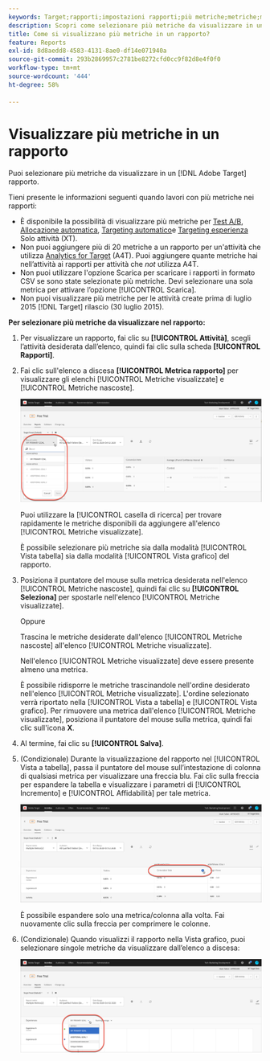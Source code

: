 ```yaml
---
keywords: Target;rapporti;impostazioni rapporti;più metriche;metriche;metriche visualizzate;metriche nascoste
description: Scopri come selezionare più metriche da visualizzare in un rapporto utilizzando Adobe Target.
title: Come si visualizzano più metriche in un rapporto?
feature: Reports
exl-id: 8d8aedd8-4583-4131-8ae0-df14e071940a
source-git-commit: 293b2869957c2781be8272cfd0cc9f82d8e4f0f0
workflow-type: tm+mt
source-wordcount: '444'
ht-degree: 58%

---
```


# Visualizzare più metriche in un rapporto

Puoi selezionare più metriche da visualizzare in un [!DNL Adobe Target] rapporto.

Tieni presente le informazioni seguenti quando lavori con più metriche nei rapporti:

* È disponibile la possibilità di visualizzare più metriche per [Test A/B](/help/main/c-activities/t-test-ab/test-ab.md), [Allocazione automatica](/help/main/c-activities/automated-traffic-allocation/automated-traffic-allocation.md), [Targeting automatico](/help/main/c-activities/auto-target/auto-target-to-optimize.md)e [Targeting esperienza](/help/main/c-activities/t-experience-target/experience-target.md) Solo attività (XT).
* Non puoi aggiungere più di 20 metriche a un rapporto per un&#39;attività che utilizza [Analytics for Target](/help/main/c-integrating-target-with-mac/a4t/a4t.md) (A4T). Puoi aggiungere quante metriche hai nell’attività ai rapporti per attività che *not* utilizza A4T.
* Non puoi utilizzare l&#39;opzione [](/help/main/c-reports/c-report-settings/downloading-data-in-csv-file.md)Scarica per scaricare i rapporti in formato CSV se sono state selezionate più metriche. Devi selezionare una sola metrica per attivare l’opzione [!UICONTROL Scarica].
* Non puoi visualizzare più metriche per le attività create prima di luglio 2015 [!DNL Target] rilascio (30 luglio 2015).

**Per selezionare più metriche da visualizzare nel rapporto:**

1. Per visualizzare un rapporto, fai clic su **[!UICONTROL Attività]**, scegli l’attività desiderata dall’elenco, quindi fai clic sulla scheda **[!UICONTROL Rapporti]**.
1. Fai clic sull&#39;elenco a discesa **[!UICONTROL Metrica rapporto]** per visualizzare gli elenchi [!UICONTROL Metriche visualizzate] e [!UICONTROL Metriche nascoste].

   ![immagine multiple_metrics](assets/multiple_metrics.png)

   Puoi utilizzare la [!UICONTROL casella di ricerca] per trovare rapidamente le metriche disponibili da aggiungere all&#39;elenco [!UICONTROL Metriche visualizzate].

   È possibile selezionare più metriche sia dalla modalità [!UICONTROL Vista tabella] sia dalla modalità [!UICONTROL Vista grafico] del rapporto.

1. Posiziona il puntatore del mouse sulla metrica desiderata nell&#39;elenco [!UICONTROL Metriche nascoste], quindi fai clic su **[!UICONTROL Seleziona]** per spostarle nell&#39;elenco [!UICONTROL Metriche visualizzate].

   Oppure

   Trascina le metriche desiderate dall&#39;elenco [!UICONTROL Metriche nascoste] all&#39;elenco [!UICONTROL Metriche visualizzate].

   Nell&#39;elenco [!UICONTROL Metriche visualizzate] deve essere presente almeno una metrica.

   È possibile ridisporre le metriche trascinandole nell&#39;ordine desiderato nell&#39;elenco [!UICONTROL Metriche visualizzate]. L&#39;ordine selezionato verrà riportato nella [!UICONTROL Vista a tabella] e [!UICONTROL Vista grafico]. Per rimuovere una metrica dall&#39;elenco [!UICONTROL Metriche visualizzate], posiziona il puntatore del mouse sulla metrica, quindi fai clic sull&#39;icona **X**.

1. Al termine, fai clic su **[!UICONTROL Salva]**.
1. (Condizionale) Durante la visualizzazione del rapporto nel [!UICONTROL Vista a tabella], passa il puntatore del mouse sull’intestazione di colonna di qualsiasi metrica per visualizzare una freccia blu. Fai clic sulla freccia per espandere la tabella e visualizzare i parametri di [!UICONTROL Incremento] e [!UICONTROL Affidabilità] per tale metrica.

   ![immagine multiple_metrics_table](assets/multiple_metrics_table.png)

   È possibile espandere solo una metrica/colonna alla volta. Fai nuovamente clic sulla freccia per comprimere le colonne.

1. (Condizionale) Quando visualizzi il rapporto nella Vista grafico, puoi selezionare singole metriche da visualizzare dall’elenco a discesa:

   ![immagine multiple_metrics_graph](assets/multiple_metrics_graph.png)
